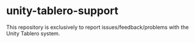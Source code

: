 # unity-tablero-support

This repository is exclusively to report issues/feedback/problems with the Unity Tablero system.
